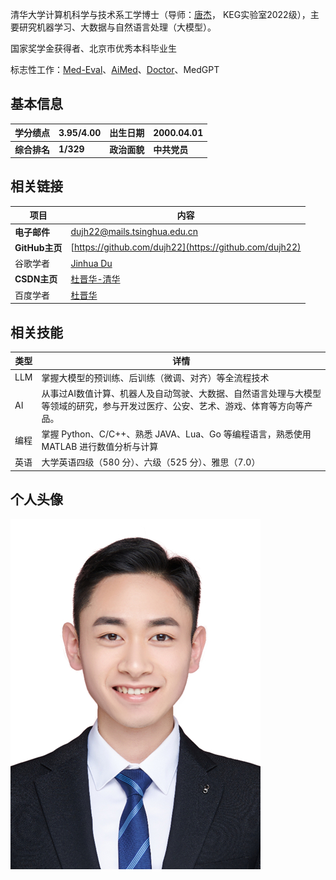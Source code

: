 清华大学计算机科学与技术系工学博士（导师：[唐杰](https://keg.cs.tsinghua.edu.cn/jietang/)， KEG实验室2022级），主要研究机器学习、大数据与自然语言处理（大模型）。

国家奖学金获得者、北京市优秀本科毕业生

标志性工作：[Med-Eval](https://dujh22.github.io/)、[AiMed](https://www.opende.org.cn/demo/chat)、[Doctor](https://www.mclouds.org.cn/doctor)、MedGPT

## 基本信息

| 学分绩点           | 3.95/4.00       | 出生日期           | 2000.04.01         |
| ------------------ | --------------- | ------------------ | ------------------ |
| **综合排名** | **1/329** | **政治面貌** | **中共党员** |

## 相关链接

| 项目                 | 内容                                                                            |
| -------------------- | ------------------------------------------------------------------------------- |
| **电子邮件**   | [dujh22@mails.tsinghua.edu.cn](dujh22@mails.tsinghua.edu.cn)                       |
| **GitHub主页** | [https://github.com/dujh22](https://github.com/dujh22)                             |
| 谷歌学者             | [Jinhua Du](https://scholar.google.com/citations?user=fLKerfcAAAAJ&hl=zh-CN&oi=ao) |
| **CSDN主页**   | [杜晋华-清华](https://blog.csdn.net/qq_44372652?spm=1000.2115.3001.5343)           |
| 百度学者             | [杜晋华](https://xueshu.baidu.com/homepage/dujinhua)                               |

## 相关技能

| 类型 | 详情                                                                                                                               |
| ---- | ---------------------------------------------------------------------------------------------------------------------------------- |
| LLM  | 掌握大模型的预训练、后训练（微调、对齐）等全流程技术                                                                               |
| AI   | 从事过AI数值计算、机器人及自动驾驶、大数据、自然语言处理与大模型等领域的研究，参与开发过医疗、公安、艺术、游戏、体育等方向等产品。 |
| 编程 | 掌握 Python、C/C++、熟悉 JAVA、Lua、Go 等编程语言，熟悉使用 MATLAB 进行数值分析与计算                                              |
| 英语 | 大学英语四级（580 分）、六级（525 分）、雅思（7.0）                                                                                |

## 个人头像

<img src="images/杜晋华照片.jpg" alt="mkdocs"  />
